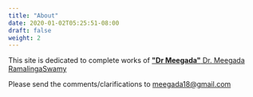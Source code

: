 ```yaml
---
title: "About"
date: 2020-01-02T05:25:51-08:00
draft: false
weight: 2
---
```


This site is dedicated to complete works of [**"Dr Meegada"** Dr. Meegada RamalingaSwamy](../meedaga)

Please send the comments/clarifications to meegada18@gmail.com

